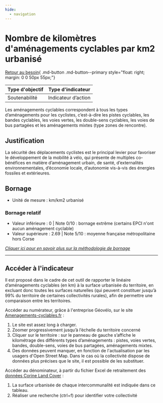 ```yaml
---
hide:
  - navigation
---
```


# Nombre de kilomètres d'aménagements cyclables par km2 urbanisé

[Retour au besoin](https://konsilion.github.io/diag360/pages/besoins/bi3){ .md-button .md-button--primary style="float: right; margin: 0 0 50px 55px;"}

|Type d'objectif|Type d'indicateur|
|--|--|
|Soutenabilité|Indicateur d’action|

Les aménagements cyclables correspondent à tous les types d’aménagements pour les cyclistes, c’est-à-dire les pistes cyclables, les bandes cyclables, les voies vertes, les double-sens cyclables, les voies de bus partagées et les aménagements mixtes (type zones de rencontre). 

## Justification

La sécurité des déplacements cyclistes est le principal levier pour favoriser le développement de la mobilité à vélo, qui présente de multiples co-bénéfices en matière d’aménagement urbain, de santé, d’externalités environnementales, d’économie locale, d’autonomie vis-à-vis des énergies fossiles et extérieures.  

## Bornage

* Unité de mesure : km/km2 urbanisé

### Bornage relatif

* Valeur inférieure : 0 | Note 0/10 : bornage extrême (certains EPCI n'ont aucun aménagement cyclable)
* Valeur supérieure : 2.69 | Note 5/10 : moyenne française métropolitaine hors Corse
  
*[Cliquer ici pour en savoir plus sur la méthodologie de bornage](https://konsilion.github.io/diag360/pages/indicateurs/methode_bornage)*

---

## Accéder à l'indicateur

Il est proposé dans le cadre de cet outil de rapporter le linéaire d’aménagements cyclables (en km) à la surface urbanisée du territoire, en excluant donc toutes les surfaces naturelles (qui peuvent constituer jusqu’à 99% du territoire de certaines collectivités rurales), afin de permettre une comparaison entre les territoires.  

Accéder au numérateur, grâce à l'entreprise Géovélo, sur le site [Amenagements-cyclables.fr](https://amenagements-cyclables.fr/) : 

1. Le site est assez long à charger.
1. Zoomer progressivement jusqu’à l’échelle du territoire concerné 
1. Cliquer sur le territoire : sur le panneau de gauche s’affiche le kilométrage des différents types d’aménagements : pistes, voies vertes, bandes, double-sens, voies de bus partagées, aménagements mixtes.  
1. Des données peuvent manquer, en fonction de l'actualisation par les usagers d'Open Street Map. Dans le cas où la collectivité dispose de données plus précises que le site, il est possible de les substituer.  

Accéder au dénominateur, à partir du fichier Excel de retraitement des [données Corine Land Cover](https://docs.google.com/spreadsheets/d/1y6yy7_XCmhSUIqBmzZ200mgMo93YuZS8/edit?usp=sharing&ouid=108793438427721456504&rtpof=true&sd=true) : 

1. La surface urbanisée de chaque intercommunalité est indiquée dans ce tableau. 
1. Réaliser une recherche (ctrl+f) pour identifier votre collectivité 
